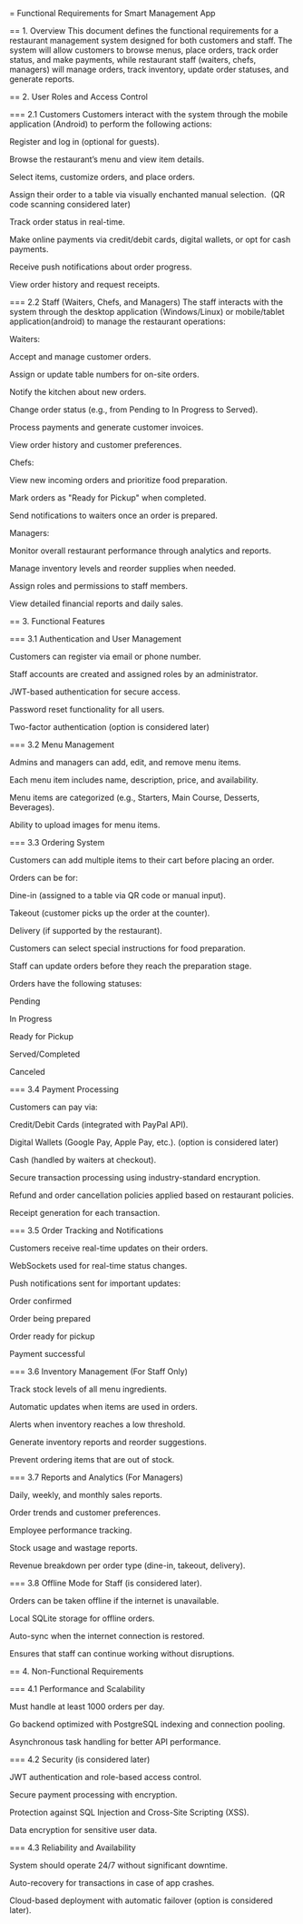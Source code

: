= Functional Requirements for Smart Management App

== 1. Overview
This document defines the functional requirements for a restaurant management system designed for both customers and staff. The system will allow customers to browse menus, place orders, track order status, and make payments, while restaurant staff (waiters, chefs, managers) will manage orders, track inventory, update order statuses, and generate reports.

== 2. User Roles and Access Control

=== 2.1 Customers
Customers interact with the system through the mobile application (Android) to perform the following actions:

Register and log in (optional for guests).

Browse the restaurant’s menu and view item details.

Select items, customize orders, and place orders.

Assign their order to a table via visually enchanted manual selection.  (QR code scanning considered later)

Track order status in real-time.

Make online payments via credit/debit cards, digital wallets, or opt for cash payments.

Receive push notifications about order progress.

View order history and request receipts.

=== 2.2 Staff (Waiters, Chefs, and Managers) The staff interacts with the system through the desktop application (Windows/Linux) or mobile/tablet application(android) to manage the restaurant operations:

Waiters:

Accept and manage customer orders.

Assign or update table numbers for on-site orders.

Notify the kitchen about new orders.

Change order status (e.g., from Pending to In Progress to Served).

Process payments and generate customer invoices.

View order history and customer preferences.

Chefs:

View new incoming orders and prioritize food preparation.

Mark orders as "Ready for Pickup" when completed.

Send notifications to waiters once an order is prepared.

Managers:

Monitor overall restaurant performance through analytics and reports.

Manage inventory levels and reorder supplies when needed.

Assign roles and permissions to staff members.

View detailed financial reports and daily sales.

== 3. Functional Features

=== 3.1 Authentication and User Management

Customers can register via email or phone number.

Staff accounts are created and assigned roles by an administrator.

JWT-based authentication for secure access.

Password reset functionality for all users.

Two-factor authentication (option is considered later)

=== 3.2 Menu Management

Admins and managers can add, edit, and remove menu items.

Each menu item includes name, description, price, and availability.

Menu items are categorized (e.g., Starters, Main Course, Desserts, Beverages).

Ability to upload images for menu items.

=== 3.3 Ordering System

Customers can add multiple items to their cart before placing an order.

Orders can be for:

Dine-in (assigned to a table via QR code or manual input).

Takeout (customer picks up the order at the counter).

Delivery (if supported by the restaurant).

Customers can select special instructions for food preparation.

Staff can update orders before they reach the preparation stage.

Orders have the following statuses:

Pending

In Progress

Ready for Pickup

Served/Completed

Canceled

=== 3.4 Payment Processing 

Customers can pay via:

Credit/Debit Cards (integrated with PayPal API).

Digital Wallets (Google Pay, Apple Pay, etc.). (option is considered later)

Cash (handled by waiters at checkout).

Secure transaction processing using industry-standard encryption.

Refund and order cancellation policies applied based on restaurant policies.

Receipt generation for each transaction.

=== 3.5 Order Tracking and Notifications

Customers receive real-time updates on their orders.

WebSockets used for real-time status changes. 

Push notifications sent for important updates:

Order confirmed

Order being prepared

Order ready for pickup

Payment successful

=== 3.6 Inventory Management (For Staff Only)

Track stock levels of all menu ingredients.

Automatic updates when items are used in orders.

Alerts when inventory reaches a low threshold.

Generate inventory reports and reorder suggestions.

Prevent ordering items that are out of stock.

=== 3.7 Reports and Analytics (For Managers)

Daily, weekly, and monthly sales reports.

Order trends and customer preferences.

Employee performance tracking.

Stock usage and wastage reports.

Revenue breakdown per order type (dine-in, takeout, delivery).

=== 3.8 Offline Mode for Staff (is considered later).

Orders can be taken offline if the internet is unavailable.

Local SQLite storage for offline orders.

Auto-sync when the internet connection is restored.

Ensures that staff can continue working without disruptions.

== 4. Non-Functional Requirements

=== 4.1 Performance and Scalability

Must handle at least 1000 orders per day.

Go backend optimized with PostgreSQL indexing and connection pooling.

Asynchronous task handling for better API performance.

=== 4.2 Security (is considered later)

JWT authentication and role-based access control.

Secure payment processing with encryption.

Protection against SQL Injection and Cross-Site Scripting (XSS).

Data encryption for sensitive user data.

=== 4.3 Reliability and Availability

System should operate 24/7 without significant downtime.

Auto-recovery for transactions in case of app crashes.

Cloud-based deployment with automatic failover (option is considered later).